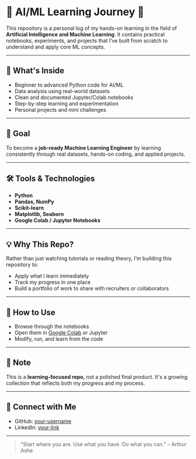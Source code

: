 # 🧠 AI/ML Learning Journey 🚀

This repository is a personal log of my hands-on learning in the field of **Artificial Intelligence and Machine Learning**. It contains practical notebooks, experiments, and projects that I’ve built from scratch to understand and apply core ML concepts.

---

## 📘 What's Inside

- Beginner to advanced Python code for AI/ML
- Data analysis using real-world datasets
- Clean and documented Jupyter/Colab notebooks
- Step-by-step learning and experimentation
- Personal projects and mini challenges

---

## 🎯 Goal

To become a **job-ready Machine Learning Engineer** by learning consistently through real datasets, hands-on coding, and applied projects.

---

## 🛠️ Tools & Technologies

- **Python**
- **Pandas, NumPy**
- **Scikit-learn**
- **Matplotlib, Seaborn**
- **Google Colab / Jupyter Notebooks**

---

## 💡 Why This Repo?

Rather than just watching tutorials or reading theory, I’m building this repository to:
- Apply what I learn immediately
- Track my progress in one place
- Build a portfolio of work to share with recruiters or collaborators

---

## 🔗 How to Use

- Browse through the notebooks
- Open them in [Google Colab](https://colab.research.google.com/) or Jupyter
- Modify, run, and learn from the code

---

## 📌 Note

This is a **learning-focused repo**, not a polished final product. It's a growing collection that reflects both my progress and my process.

---

## 👋 Connect with Me

- GitHub: [your-username](https://github.com/your-username)
- LinkedIn: [your-link](https://linkedin.com/in/your-link)

---

> "Start where you are. Use what you have. Do what you can." – Arthur Ashe
